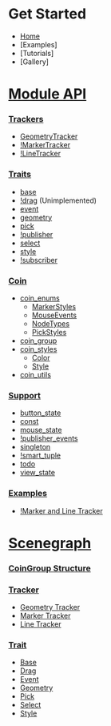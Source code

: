 # Get Started
* [Home][home]
* [Examples]
* [Tutorials]
* [Gallery]

# [Module API](Modules)
### [Trackers](Modules#trackers)
* [GeometryTracker](GeometryTracker)
* [!MarkerTracker](MarkerTracker)
* [!LineTracker](LineTracker)

### [Traits](Modules#traits)
* [base](Base-Trait)
* [!drag](Drag-Trait) (Unimplemented)
* [event](Event-Trait)
* [geometry](Geometry-Trait)
* [pick](Pick-Trait)
* [!publisher](Publisher-Trait)
* [select](Select-Trait)
* [style](Style-Trait)
* [!subscriber](Subscriber-Trait)

### [Coin](coin-modules)
* [coin_enums](coin_enums)
    * [MarkerStyles](coin_enums-MarkerStyles)
    * [MouseEvents](coin_enums-MouseEvents)
    * [NodeTypes](coin_enums-NodeTypes)
    * [PickStyles](coin_enums-PickStyles)
* [coin_group](coin_group)
* [coin_styles](coin_styles)
    * [Color](coin_styles-color)
    * [Style](coin_styles-style)
* [coin_utils](coin_utils)

### [Support](support-modules)
* [button_state](button_state)
* [const](const)
* [mouse_state](mouse_state)
* [!publisher_events](publisher_events)
* [singleton](singleton)
* [!smart_tuple](smart_tuple)
* [todo](todo)
* [view_state](view_state)

### [Examples](examples-modules)
* [!Marker and Line Tracker](Example-Marker-and-Line-Tracker )

# [Scenegraph](scenegraph)
### [CoinGroup Structure](Scenegraph#coingroup)

### [Tracker](Scenegraph#tracker-structures)
* [Geometry Tracker](Scenegraph#geometry-tracker-structure)
* [Marker Tracker](Scenegraph#marker-tracker-structure)
* [Line Tracker](Scenegraph#line-tracker-structure)

### [Trait](Scenegraph#trait-structures)
* [Base](Scenegraph#base-structure)
* [Drag](Scenegraph#drag-structure)
* [Event](Scenegraph#event-structure)
* [Geometry](Scenegraph#geometry-structure)
* [Pick](Scenegraph#pick-structure)
* [Select](Scenegraph#select-structure)
* [Style](Scenegraph#style-structure)

[home]: https://github.com/joelgraff/pivy_trackers/wiki

